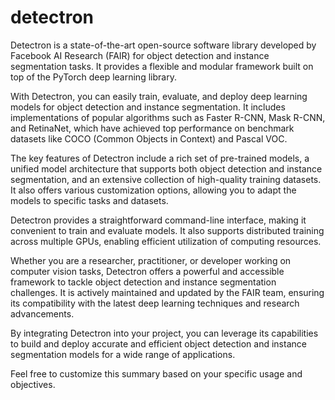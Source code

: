# detectron

Detectron is a state-of-the-art open-source software library developed by Facebook AI Research (FAIR) for object detection and instance segmentation tasks. It provides a flexible and modular framework built on top of the PyTorch deep learning library.

With Detectron, you can easily train, evaluate, and deploy deep learning models for object detection and instance segmentation. It includes implementations of popular algorithms such as Faster R-CNN, Mask R-CNN, and RetinaNet, which have achieved top performance on benchmark datasets like COCO (Common Objects in Context) and Pascal VOC.

The key features of Detectron include a rich set of pre-trained models, a unified model architecture that supports both object detection and instance segmentation, and an extensive collection of high-quality training datasets. It also offers various customization options, allowing you to adapt the models to specific tasks and datasets.

Detectron provides a straightforward command-line interface, making it convenient to train and evaluate models. It also supports distributed training across multiple GPUs, enabling efficient utilization of computing resources.

Whether you are a researcher, practitioner, or developer working on computer vision tasks, Detectron offers a powerful and accessible framework to tackle object detection and instance segmentation challenges. It is actively maintained and updated by the FAIR team, ensuring its compatibility with the latest deep learning techniques and research advancements.

By integrating Detectron into your project, you can leverage its capabilities to build and deploy accurate and efficient object detection and instance segmentation models for a wide range of applications.


Feel free to customize this summary based on your specific usage and objectives.
